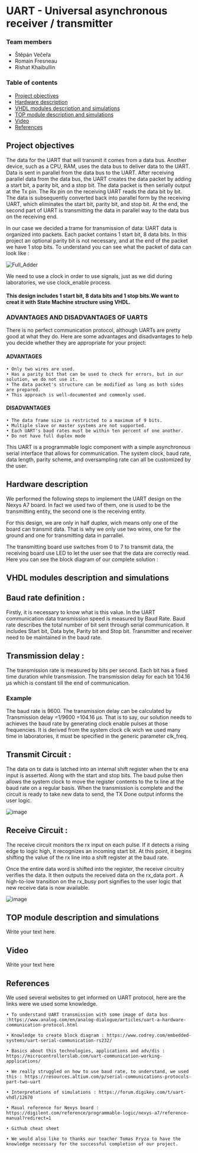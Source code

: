 # UART - Universal asynchronous receiver / transmitter

### Team members

* Štěpán Večeřa 
* Romain Fresneau 
* Rishat Khaibullin 

### Table of contents

* [Project objectives](#objectives)
* [Hardware description](#hardware)
* [VHDL modules description and simulations](#modules)
* [TOP module description and simulations](#top)
* [Video](#video)
* [References](#references)

<a name="objectives"></a>

## Project objectives

The data for the UART that will transmit it comes from a data bus. Another device, such as a CPU, RAM, uses the data bus to deliver data to the UART. Data is sent in parallel from the data bus to the UART. After receiving parallel data from the data bus, the  UART creates the data packet by adding a start bit, a parity bit, and a stop bit. The data packet is then serially output at the Tx pin. The Rx pin on the receiving UART reads the data bit by bit. The data is subsequently converted back into parallel form by the receiving UART, which eliminates the start bit, parity bit, and stop bit. At the end, the second part of UART is transmitting the data in parallel way to the data bus on the receiving end.



In our case we decided a trame for transmission of data:
UART data is organized into packets. Each packet contains 1 start bit, 8 data bits. In this project an optional parity bit is not necessary, and at the end of the packet we have 1 stop bits.
To understand you can see what the packet of data can look like :


![Full_Adder](images/TimingDiagram.png)

We need to use a clock in order to use signals, just as we did during laboratories, we use clock_enable process.
#### This design includes 1 start bit, 8 data bits and 1 stop bits.We want to creat it with State Machine structure using VHDL.

### ADVANTAGES AND DISADVANTAGES OF UARTS
There is no perfect communication protocol, although UARTs are pretty good at what they do. Here are some advantages and disadvantages to help you decide whether they are appropriate for your project:

#### ADVANTAGES
    • Only two wires are used.
    • Has a parity bit that can be used to check for errors, but in our solution, we do not use it.
    • The data packet's structure can be modified as long as both sides are prepared.
    • This approach is well-documented and commonly used.
#### DISADVANTAGES
    • The data frame size is restricted to a maximum of 9 bits.
    • Multiple slave or master systems are not supported.
    • Each UART's baud rates must be within ten percent of one another.
    • Do not have full duplex mode
    
This UART is a programmable logic component with a simple asynchronous serial interface that allows for communication. The system clock, baud rate, data length, parity scheme, and oversampling rate can all be customized by the user.
    

<a name="hardware"></a>

## Hardware description

We performed the following steps to implement the UART design on the Nexys A7 board. In fact we used two of them, one is used to be the transmitting entity, the second one is the receiving entity.

For this design, we are only in half duplex, wich means only one of the board can transmit data. That is why we only use two wires, one for the ground and one for transmitting data in parrallel.

The transmitting board use switches from 0 to 7 to transmit data, the receiving board use LED to let the user see that the data are correctly read.
Here you can see the block diagram of our complete solution :


<a name="modules"></a>

## VHDL modules description and simulations

## Baud rate definition :
Firstly, it is necessary to know what is this value.
In the UART communication data transmission speed is measured by Baud Rate. Baud rate describes the total number of bit sent through serial communication. It includes Start bit, 
Data byte, Parity bit and Stop bit. Transmitter and receiver need to be maintained in the baud rate.



## Transmission delay :
The transmission rate is measured by bits per second. Each bit has a fixed time duration while transmission. The transmission delay for each bit 104.16 μs which is constant till the end of communication.

### Example
The baud rate is 9600.
The transmission delay can be calculated by Transmission delay =1/9600 =104.16 μs.
That is to say, our solution needs to achieves the baud rate by generating clock enable pulses at those frequencies. 
It is derived from the system clock clk wich we used many time in laboratories, it must be specified in the generic parameter clk_freq.


## Transmit Circuit :
The data on tx data is latched into an internal shift register when the tx ena input is asserted.
Along with the start and stop bits. The baud pulse then allows the system clock to move the register contents to the tx line at the baud rate on a regular basis.
When the transmission is complete and the circuit is ready to take new data to send, the TX Done output informs the user logic.

![image](images/UARTTX.png)


## Receive Circuit :
The receive circuit monitors the rx input on each pulse. If it detects a rising edge to logic high, it recognizes an incoming start bit. 
At this point, it begins shifting the value of the rx line into a shift register at the baud rate.

Once the entire data word is shifted into the register, the receive circuitry verifies the data. 
It then outputs the received data on the rx_data port . A high-to-low transition on the rx_busy port signifies to the user logic that new receive data is now available.

![image](images/UARTRX.png)


<a name="top"></a>

## TOP module description and simulations

Write your text here.

<a name="video"></a>

## Video

Write your text here

<a name="references"></a>

## References

We used several websites to get informed on UART protocol, here are the links were we used some knowledge.

    • To understand UART transmission with some image of data bus :https://www.analog.com/en/analog-dialogue/articles/uart-a-hardware-communication-protocol.html
    
    • Knowledge to create block diagram : https://www.codrey.com/embedded-systems/uart-serial-communication-rs232/
    
    • Basics about this technologies, applications and adv/dis : https://microcontrollerslab.com/uart-communication-working-applications/
    
    • We really struggled on how to use baud rate, to understand, we used this : https://resources.altium.com/p/serial-communications-protocols-part-two-uart
    
    • Interpretations of simulations : https://forum.digikey.com/t/uart-vhdl/12670
    
    • Maual reference for Nexys board : https://digilent.com/reference/programmable-logic/nexys-a7/reference-manual?redirect=1
    
    • Github cheat sheet
    
    • We would also like to thanks our teacher Tomas Fryza to have the knowledge necessary for the successful completion of our project.
    
